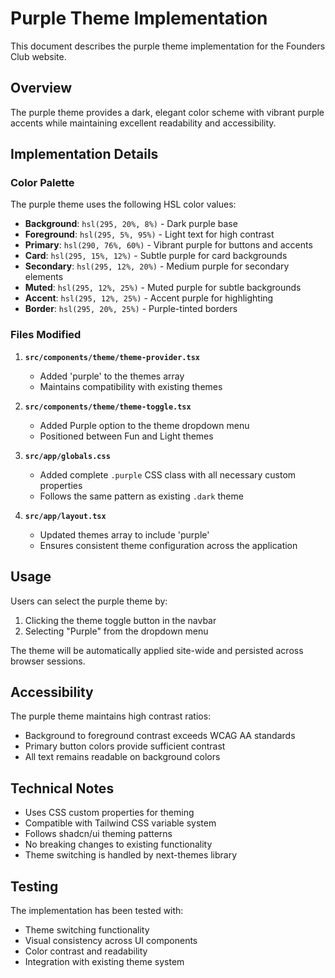 # Purple Theme Implementation

This document describes the purple theme implementation for the Founders Club website.

## Overview

The purple theme provides a dark, elegant color scheme with vibrant purple accents while maintaining excellent readability and accessibility.

## Implementation Details

### Color Palette

The purple theme uses the following HSL color values:

- **Background**: `hsl(295, 20%, 8%)` - Dark purple base
- **Foreground**: `hsl(295, 5%, 95%)` - Light text for high contrast
- **Primary**: `hsl(290, 76%, 60%)` - Vibrant purple for buttons and accents
- **Card**: `hsl(295, 15%, 12%)` - Subtle purple for card backgrounds
- **Secondary**: `hsl(295, 12%, 20%)` - Medium purple for secondary elements
- **Muted**: `hsl(295, 12%, 25%)` - Muted purple for subtle backgrounds
- **Accent**: `hsl(295, 12%, 25%)` - Accent purple for highlighting
- **Border**: `hsl(295, 20%, 25%)` - Purple-tinted borders

### Files Modified

1. **`src/components/theme/theme-provider.tsx`**
   - Added 'purple' to the themes array
   - Maintains compatibility with existing themes

2. **`src/components/theme/theme-toggle.tsx`**
   - Added Purple option to the theme dropdown menu
   - Positioned between Fun and Light themes

3. **`src/app/globals.css`**
   - Added complete `.purple` CSS class with all necessary custom properties
   - Follows the same pattern as existing `.dark` theme

4. **`src/app/layout.tsx`**
   - Updated themes array to include 'purple'
   - Ensures consistent theme configuration across the application

## Usage

Users can select the purple theme by:

1. Clicking the theme toggle button in the navbar
2. Selecting "Purple" from the dropdown menu

The theme will be automatically applied site-wide and persisted across browser sessions.

## Accessibility

The purple theme maintains high contrast ratios:
- Background to foreground contrast exceeds WCAG AA standards
- Primary button colors provide sufficient contrast
- All text remains readable on background colors

## Technical Notes

- Uses CSS custom properties for theming
- Compatible with Tailwind CSS variable system  
- Follows shadcn/ui theming patterns
- No breaking changes to existing functionality
- Theme switching is handled by next-themes library

## Testing

The implementation has been tested with:
- Theme switching functionality
- Visual consistency across UI components
- Color contrast and readability
- Integration with existing theme system